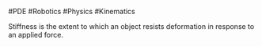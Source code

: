 #PDE #Robotics #Physics #Kinematics 

Stiffness is the extent to which an object resists deformation in response to an applied force.